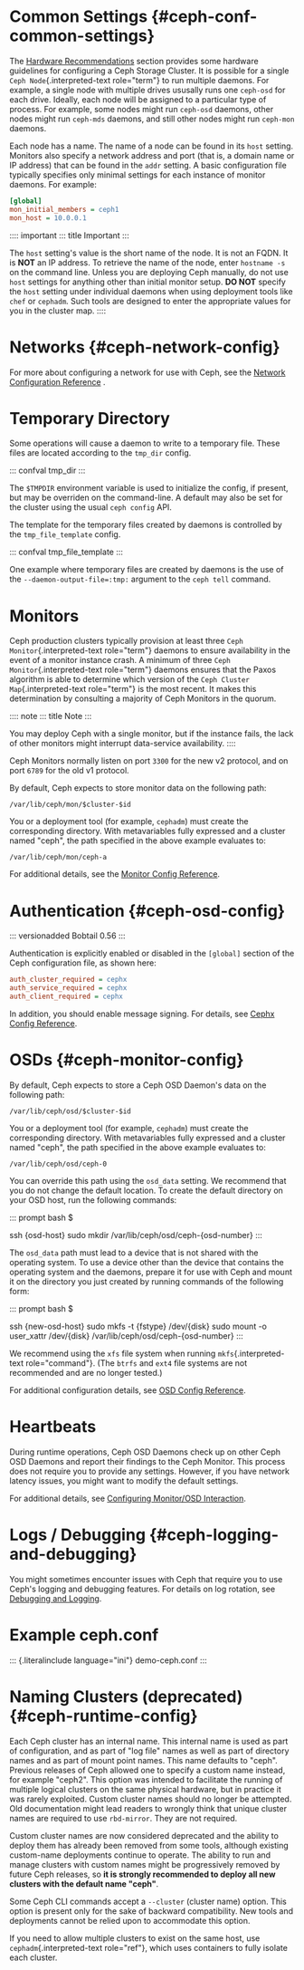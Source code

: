 # Common Settings {#ceph-conf-common-settings}

The [Hardware Recommendations](../../../start/hardware-recommendations)
section provides some hardware guidelines for configuring a Ceph Storage
Cluster. It is possible for a single `Ceph
Node`{.interpreted-text role="term"} to run multiple daemons. For
example, a single node with multiple drives ususally runs one `ceph-osd`
for each drive. Ideally, each node will be assigned to a particular type
of process. For example, some nodes might run `ceph-osd` daemons, other
nodes might run `ceph-mds` daemons, and still other nodes might run
`ceph-mon` daemons.

Each node has a name. The name of a node can be found in its `host`
setting. Monitors also specify a network address and port (that is, a
domain name or IP address) that can be found in the `addr` setting. A
basic configuration file typically specifies only minimal settings for
each instance of monitor daemons. For example:

``` ini
[global]
mon_initial_members = ceph1
mon_host = 10.0.0.1
```

:::: important
::: title
Important
:::

The `host` setting\'s value is the short name of the node. It is not an
FQDN. It is **NOT** an IP address. To retrieve the name of the node,
enter `hostname -s` on the command line. Unless you are deploying Ceph
manually, do not use `host` settings for anything other than initial
monitor setup. **DO NOT** specify the `host` setting under individual
daemons when using deployment tools like `chef` or `cephadm`. Such tools
are designed to enter the appropriate values for you in the cluster map.
::::

# Networks {#ceph-network-config}

For more about configuring a network for use with Ceph, see the [Network
Configuration Reference](../network-config-ref) .

# Temporary Directory

Some operations will cause a daemon to write to a temporary file. These
files are located according to the `tmp_dir` config.

::: confval
tmp_dir
:::

The `$TMPDIR` environment variable is used to initialize the config, if
present, but may be overriden on the command-line. A default may also be
set for the cluster using the usual `ceph config` API.

The template for the temporary files created by daemons is controlled by
the `tmp_file_template` config.

::: confval
tmp_file_template
:::

One example where temporary files are created by daemons is the use of
the `--daemon-output-file=:tmp:` argument to the `ceph tell` command.

# Monitors

Ceph production clusters typically provision at least three `Ceph
Monitor`{.interpreted-text role="term"} daemons to ensure availability
in the event of a monitor instance crash. A minimum of three
`Ceph Monitor`{.interpreted-text role="term"} daemons ensures that the
Paxos algorithm is able to determine which version of the
`Ceph Cluster Map`{.interpreted-text role="term"} is the most recent. It
makes this determination by consulting a majority of Ceph Monitors in
the quorum.

:::: note
::: title
Note
:::

You may deploy Ceph with a single monitor, but if the instance fails,
the lack of other monitors might interrupt data-service availability.
::::

Ceph Monitors normally listen on port `3300` for the new v2 protocol,
and on port `6789` for the old v1 protocol.

By default, Ceph expects to store monitor data on the following path:

    /var/lib/ceph/mon/$cluster-$id

You or a deployment tool (for example, `cephadm`) must create the
corresponding directory. With metavariables fully expressed and a
cluster named \"ceph\", the path specified in the above example
evaluates to:

    /var/lib/ceph/mon/ceph-a

For additional details, see the [Monitor Config
Reference](../mon-config-ref).

# Authentication {#ceph-osd-config}

::: versionadded
Bobtail 0.56
:::

Authentication is explicitly enabled or disabled in the `[global]`
section of the Ceph configuration file, as shown here:

``` ini
auth_cluster_required = cephx
auth_service_required = cephx
auth_client_required = cephx
```

In addition, you should enable message signing. For details, see [Cephx
Config Reference](../auth-config-ref).

# OSDs {#ceph-monitor-config}

By default, Ceph expects to store a Ceph OSD Daemon\'s data on the
following path:

    /var/lib/ceph/osd/$cluster-$id

You or a deployment tool (for example, `cephadm`) must create the
corresponding directory. With metavariables fully expressed and a
cluster named \"ceph\", the path specified in the above example
evaluates to:

    /var/lib/ceph/osd/ceph-0

You can override this path using the `osd_data` setting. We recommend
that you do not change the default location. To create the default
directory on your OSD host, run the following commands:

::: prompt
bash \$

ssh {osd-host} sudo mkdir /var/lib/ceph/osd/ceph-{osd-number}
:::

The `osd_data` path must lead to a device that is not shared with the
operating system. To use a device other than the device that contains
the operating system and the daemons, prepare it for use with Ceph and
mount it on the directory you just created by running commands of the
following form:

::: prompt
bash \$

ssh {new-osd-host} sudo mkfs -t {fstype} /dev/{disk} sudo mount -o
user_xattr /dev/{disk} /var/lib/ceph/osd/ceph-{osd-number}
:::

We recommend using the `xfs` file system when running
`mkfs`{.interpreted-text role="command"}. (The `btrfs` and `ext4` file
systems are not recommended and are no longer tested.)

For additional configuration details, see [OSD Config
Reference](../osd-config-ref).

# Heartbeats

During runtime operations, Ceph OSD Daemons check up on other Ceph OSD
Daemons and report their findings to the Ceph Monitor. This process does
not require you to provide any settings. However, if you have network
latency issues, you might want to modify the default settings.

For additional details, see [Configuring Monitor/OSD
Interaction](../mon-osd-interaction).

# Logs / Debugging {#ceph-logging-and-debugging}

You might sometimes encounter issues with Ceph that require you to use
Ceph\'s logging and debugging features. For details on log rotation, see
[Debugging and Logging](../../troubleshooting/log-and-debug).

# Example ceph.conf

::: {.literalinclude language="ini"}
demo-ceph.conf
:::

# Naming Clusters (deprecated) {#ceph-runtime-config}

Each Ceph cluster has an internal name. This internal name is used as
part of configuration, and as part of \"log file\" names as well as part
of directory names and as part of mount point names. This name defaults
to \"ceph\". Previous releases of Ceph allowed one to specify a custom
name instead, for example \"ceph2\". This option was intended to
facilitate the running of multiple logical clusters on the same physical
hardware, but in practice it was rarely exploited. Custom cluster names
should no longer be attempted. Old documentation might lead readers to
wrongly think that unique cluster names are required to use
`rbd-mirror`. They are not required.

Custom cluster names are now considered deprecated and the ability to
deploy them has already been removed from some tools, although existing
custom-name deployments continue to operate. The ability to run and
manage clusters with custom names might be progressively removed by
future Ceph releases, so **it is strongly recommended to deploy all new
clusters with the default name \"ceph\"**.

Some Ceph CLI commands accept a `--cluster` (cluster name) option. This
option is present only for the sake of backward compatibility. New tools
and deployments cannot be relied upon to accommodate this option.

If you need to allow multiple clusters to exist on the same host, use
`cephadm`{.interpreted-text role="ref"}, which uses containers to fully
isolate each cluster.
